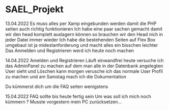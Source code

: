 # SAEL_Projekt
13.04.2022 Es muss alles per Xamp eingebunden werden damit die PHP seiten auch richtig funktionieren Ich habe eine paar sachen gemacht damit wir den head komplett auslagern können so brauchen wir den Head nich in jeder Datei immer wieder Ich habe die bestehenden Seiten auf Flex Box umgebaut ist ja midestanforderung und macht alles ein bisschen leichter Das Anmelden und Registrieren werd ich heute noch machen

14.04.2022 Amelden und Registrieren Läuft einwandfrei heute versuche ich das AdminPanel zu machen auf dem man alle in der Datenbank angelegten User sieht und Löschen kann morgen verusche ich das normale User Profil zu machen und am Samstag mach ich die Dokumentation

Du kümmerst dich um die FAQ seiten wenigstens

15.04.2022
FAQ sollte bis heute fertig sein
Um was soll ich mich noch kümmern ?
Musste vorgestern mein PC zurücksetzen...